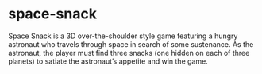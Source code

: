 # space-snack
Space Snack is a 3D over-the-shoulder style game featuring a hungry astronaut who travels through space in search of some sustenance. As the astronaut, the player must find three snacks (one hidden on each of three planets) to satiate the astronaut’s appetite and win the game.
